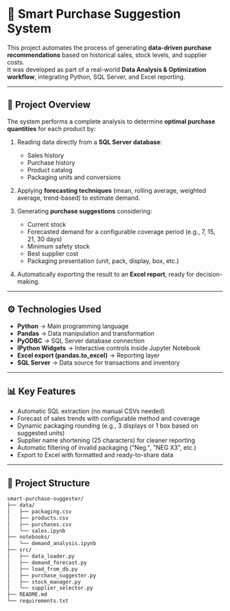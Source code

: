 # 🧠 Smart Purchase Suggestion System

This project automates the process of generating **data-driven purchase recommendations** based on historical sales, stock levels, and supplier costs.  
It was developed as part of a real-world **Data Analysis & Optimization workflow**, integrating Python, SQL Server, and Excel reporting.

---

## 🚀 Project Overview

The system performs a complete analysis to determine **optimal purchase quantities** for each product by:

1. Reading data directly from a **SQL Server database**:
   - Sales history  
   - Purchase history  
   - Product catalog  
   - Packaging units and conversions  

2. Applying **forecasting techniques** (mean, rolling average, weighted average, trend-based) to estimate demand.

3. Generating **purchase suggestions** considering:
   - Current stock  
   - Forecasted demand for a configurable coverage period (e.g., 7, 15, 21, 30 days)  
   - Minimum safety stock  
   - Best supplier cost  
   - Packaging presentation (unit, pack, display, box, etc.)  

4. Automatically exporting the result to an **Excel report**, ready for decision-making.

---

## ⚙️ Technologies Used

- **Python** → Main programming language  
- **Pandas** → Data manipulation and transformation  
- **PyODBC** → SQL Server database connection  
- **IPython Widgets** → Interactive controls inside Jupyter Notebook  
- **Excel export (pandas.to_excel)** → Reporting layer  
- **SQL Server** → Data source for transactions and inventory  

---

## 📊 Key Features

- Automatic SQL extraction (no manual CSVs needed)  
- Forecast of sales trends with configurable method and coverage  
- Dynamic packaging rounding (e.g., 3 displays or 1 box based on suggested units)  
- Supplier name shortening (25 characters) for cleaner reporting  
- Automatic filtering of invalid packaging ("Neg.", "NEG X3", etc.)  
- Export to Excel with formatted and ready-to-share data  

---

## 🧩 Project Structure
```txt
smart-purchase-suggester/
├── data/
│   ├── packaging.csv
│   ├── products.csv
│   ├── purchases.csv 
│   └── sales.ipynb   
├── notebooks/
│   └── demand_analysis.ipynb
├── src/
│   ├── data_loader.py
│   ├── demand_forecast.py
│   ├── load_from_db.py
│   ├── purchase_suggester.py
│   ├── stock_manager.py
│   └── supplier_selector.py
├── README.md
└── requirements.txt
```
